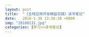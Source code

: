 ```yaml
---
layout: post
title:  "《全栈应用开发精益实践》读书笔记"
date:   2018-1-30 13:38:38 +0800
img: "20180131.jpg"
categories: [学习>>读书笔记]
---
```


